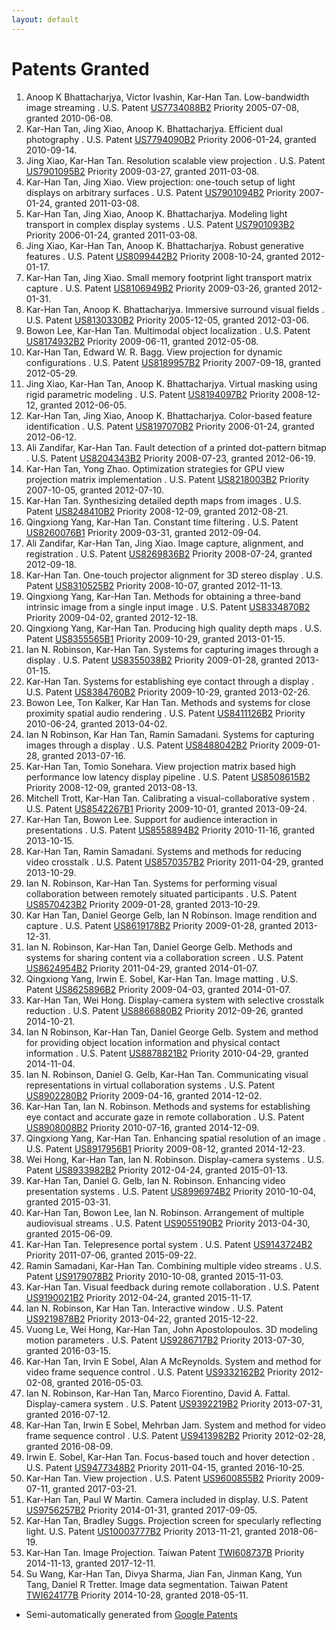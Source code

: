 ```yaml
---
layout: default
---
```


# Patents Granted

1.  Anoop K Bhattacharjya, Victor Ivashin, Kar-Han Tan. Low-bandwidth image streaming . U.S. Patent [US7734088B2](https://patents.google.com/patent/US7734088B2/en) Priority 2005-07-08, granted 2010-06-08.
1.  Kar-Han Tan, Jing Xiao, Anoop K. Bhattacharjya. Efficient dual photography . U.S. Patent [US7794090B2](https://patents.google.com/patent/US7794090B2/en) Priority 2006-01-24, granted 2010-09-14.
1.  Jing Xiao, Kar-Han Tan. Resolution scalable view projection . U.S. Patent [US7901095B2](https://patents.google.com/patent/US7901095B2/en) Priority 2009-03-27, granted 2011-03-08.
1.  Kar-Han Tan, Jing Xiao. View projection: one-touch setup of light displays on arbitrary surfaces . U.S. Patent [US7901094B2](https://patents.google.com/patent/US7901094B2/en) Priority 2007-01-24, granted 2011-03-08.
1.  Kar-Han Tan, Jing Xiao, Anoop K. Bhattacharjya. Modeling light transport in complex display systems . U.S. Patent [US7901093B2](https://patents.google.com/patent/US7901093B2/en) Priority 2006-01-24, granted 2011-03-08.
1.  Jing Xiao, Kar-Han Tan, Anoop K. Bhattacharjya. Robust generative features . U.S. Patent [US8099442B2](https://patents.google.com/patent/US8099442B2/en) Priority 2008-10-24, granted 2012-01-17.
1.  Kar-Han Tan, Jing Xiao. Small memory footprint light transport matrix capture . U.S. Patent [US8106949B2](https://patents.google.com/patent/US8106949B2/en) Priority 2009-03-26, granted 2012-01-31.
1.  Kar-Han Tan, Anoop K. Bhattacharjya. Immersive surround visual fields . U.S. Patent [US8130330B2](https://patents.google.com/patent/US8130330B2/en) Priority 2005-12-05, granted 2012-03-06.
1.  Bowon Lee, Kar-Han Tan. Multimodal object localization . U.S. Patent [US8174932B2](https://patents.google.com/patent/US8174932B2/en) Priority 2009-06-11, granted 2012-05-08.
1.  Kar-Han Tan, Edward W. R. Bagg. View projection for dynamic configurations . U.S. Patent [US8189957B2](https://patents.google.com/patent/US8189957B2/en) Priority 2007-09-18, granted 2012-05-29.
1.  Jing Xiao, Kar-Han Tan, Anoop K. Bhattacharjya. Virtual masking using rigid parametric modeling . U.S. Patent [US8194097B2](https://patents.google.com/patent/US8194097B2/en) Priority 2008-12-12, granted 2012-06-05.
1.  Kar-Han Tan, Jing Xiao, Anoop K. Bhattacharjya. Color-based feature identification . U.S. Patent [US8197070B2](https://patents.google.com/patent/US8197070B2/en) Priority 2006-01-24, granted 2012-06-12.
1.  Ali Zandifar, Kar-Han Tan. Fault detection of a printed dot-pattern bitmap . U.S. Patent [US8204343B2](https://patents.google.com/patent/US8204343B2/en) Priority 2008-07-23, granted 2012-06-19.
1.  Kar-Han Tan, Yong Zhao. Optimization strategies for GPU view projection matrix implementation . U.S. Patent [US8218003B2](https://patents.google.com/patent/US8218003B2/en) Priority 2007-10-05, granted 2012-07-10.
1.  Kar-Han Tan. Synthesizing detailed depth maps from images . U.S. Patent [US8248410B2](https://patents.google.com/patent/US8248410B2/en) Priority 2008-12-09, granted 2012-08-21.
1.  Qingxiong Yang, Kar-Han Tan. Constant time filtering . U.S. Patent [US8260076B1](https://patents.google.com/patent/US8260076B1/en) Priority 2009-03-31, granted 2012-09-04.
1.  Ali Zandifar, Kar-Han Tan, Jing Xiao. Image capture, alignment, and registration . U.S. Patent [US8269836B2](https://patents.google.com/patent/US8269836B2/en) Priority 2008-07-24, granted 2012-09-18.
1.  Kar-Han Tan. One-touch projector alignment for 3D stereo display . U.S. Patent [US8310525B2](https://patents.google.com/patent/US8310525B2/en) Priority 2008-10-07, granted 2012-11-13.
1.  Qingxiong Yang, Kar-Han Tan. Methods for obtaining a three-band intrinsic image from a single input image . U.S. Patent [US8334870B2](https://patents.google.com/patent/US8334870B2/en) Priority 2009-04-02, granted 2012-12-18.
1.  Qingxiong Yang, Kar-Han Tan. Producing high quality depth maps . U.S. Patent [US8355565B1](https://patents.google.com/patent/US8355565B1/en) Priority 2009-10-29, granted 2013-01-15.
1.  Ian N. Robinson, Kar-Han Tan. Systems for capturing images through a display . U.S. Patent [US8355038B2](https://patents.google.com/patent/US8355038B2/en) Priority 2009-01-28, granted 2013-01-15.
1.  Kar-Han Tan. Systems for establishing eye contact through a display . U.S. Patent [US8384760B2](https://patents.google.com/patent/US8384760B2/en) Priority 2009-10-29, granted 2013-02-26.
1.  Bowon Lee, Ton Kalker, Kar Han Tan. Methods and systems for close proximity spatial audio rendering . U.S. Patent [US8411126B2](https://patents.google.com/patent/US8411126B2/en) Priority 2010-06-24, granted 2013-04-02.
1.  Ian N Robinson, Kar Han Tan, Ramin Samadani. Systems for capturing images through a display . U.S. Patent [US8488042B2](https://patents.google.com/patent/US8488042B2/en) Priority 2009-01-28, granted 2013-07-16.
1.  Kar-Han Tan, Tomio Sonehara. View projection matrix based high performance low latency display pipeline . U.S. Patent [US8508615B2](https://patents.google.com/patent/US8508615B2/en) Priority 2008-12-09, granted 2013-08-13.
1.  Mitchell Trott, Kar-Han Tan. Calibrating a visual-collaborative system . U.S. Patent [US8542267B1](https://patents.google.com/patent/US8542267B1/en) Priority 2009-10-01, granted 2013-09-24.
1.  Kar-Han Tan, Bowon Lee. Support for audience interaction in presentations . U.S. Patent [US8558894B2](https://patents.google.com/patent/US8558894B2/en) Priority 2010-11-16, granted 2013-10-15.
1.  Kar-Han Tan, Ramin Samadani. Systems and methods for reducing video crosstalk . U.S. Patent [US8570357B2](https://patents.google.com/patent/US8570357B2/en) Priority 2011-04-29, granted 2013-10-29.
1.  Ian N. Robinson, Kar-Han Tan. Systems for performing visual collaboration between remotely situated participants . U.S. Patent [US8570423B2](https://patents.google.com/patent/US8570423B2/en) Priority 2009-01-28, granted 2013-10-29.
1.  Kar Han Tan, Daniel George Gelb, Ian N Robinson. Image rendition and capture . U.S. Patent [US8619178B2](https://patents.google.com/patent/US8619178B2/en) Priority 2009-01-28, granted 2013-12-31.
1.  Ian N. Robinson, Kar-Han Tan, Daniel George Gelb. Methods and systems for sharing content via a collaboration screen . U.S. Patent [US8624954B2](https://patents.google.com/patent/US8624954B2/en) Priority 2011-04-29, granted 2014-01-07.
1.  Qingxiong Yang, Irwin E. Sobel, Kar-Han Tan. Image matting . U.S. Patent [US8625896B2](https://patents.google.com/patent/US8625896B2/en) Priority 2009-04-03, granted 2014-01-07.
1.  Kar-Han Tan, Wei Hong. Display-camera system with selective crosstalk reduction . U.S. Patent [US8866880B2](https://patents.google.com/patent/US8866880B2/en) Priority 2012-09-26, granted 2014-10-21.
1.  Ian N Robinson, Kar-Han Tan, Daniel George Gelb. System and method for providing object location information and physical contact information . U.S. Patent [US8878821B2](https://patents.google.com/patent/US8878821B2/en) Priority 2010-04-29, granted 2014-11-04.
1.  Ian N. Robinson, Daniel G. Gelb, Kar-Han Tan. Communicating visual representations in virtual collaboration systems . U.S. Patent [US8902280B2](https://patents.google.com/patent/US8902280B2/en) Priority 2009-04-16, granted 2014-12-02.
1.  Kar-Han Tan, Ian N. Robinson. Methods and systems for establishing eye contact and accurate gaze in remote collaboration . U.S. Patent [US8908008B2](https://patents.google.com/patent/US8908008B2/en) Priority 2010-07-16, granted 2014-12-09.
1.  Qingxiong Yang, Kar-Han Tan. Enhancing spatial resolution of an image . U.S. Patent [US8917956B1](https://patents.google.com/patent/US8917956B1/en) Priority 2009-08-12, granted 2014-12-23.
1.  Wei Hong, Kar-Han Tan, Ian N. Robinson. Display-camera systems . U.S. Patent [US8933982B2](https://patents.google.com/patent/US8933982B2/en) Priority 2012-04-24, granted 2015-01-13.
1.  Kar-Han Tan, Daniel G. Gelb, Ian N. Robinson. Enhancing video presentation systems . U.S. Patent [US8996974B2](https://patents.google.com/patent/US8996974B2/en) Priority 2010-10-04, granted 2015-03-31.
1.  Kar-Han Tan, Bowon Lee, Ian N. Robinson. Arrangement of multiple audiovisual streams . U.S. Patent [US9055190B2](https://patents.google.com/patent/US9055190B2/en) Priority 2013-04-30, granted 2015-06-09.
1.  Kar-Han Tan. Telepresence portal system . U.S. Patent [US9143724B2](https://patents.google.com/patent/US9143724B2/en) Priority 2011-07-06, granted 2015-09-22.
1.  Ramin Samadani, Kar-Han Tan. Combining multiple video streams . U.S. Patent [US9179078B2](https://patents.google.com/patent/US9179078B2/en) Priority 2010-10-08, granted 2015-11-03.
1.  Kar-Han Tan. Visual feedback during remote collaboration . U.S. Patent [US9190021B2](https://patents.google.com/patent/US9190021B2/en) Priority 2012-04-24, granted 2015-11-17.
1.  Ian N. Robinson, Kar Han Tan. Interactive window . U.S. Patent [US9219878B2](https://patents.google.com/patent/US9219878B2/en) Priority 2013-04-22, granted 2015-12-22.
1.  Vuong Le, Wei Hong, Kar-Han Tan, John Apostolopoulos. 3D modeling motion parameters . U.S. Patent [US9286717B2](https://patents.google.com/patent/US9286717B2/en) Priority 2013-07-30, granted 2016-03-15.
1.  Kar-Han Tan, Irvin E Sobel, Alan A McReynolds. System and method for video frame sequence control . U.S. Patent [US9332162B2](https://patents.google.com/patent/US9332162B2/en) Priority 2012-02-08, granted 2016-05-03.
1.  Ian N. Robinson, Kar-Han Tan, Marco Fiorentino, David A. Fattal. Display-camera system . U.S. Patent [US9392219B2](https://patents.google.com/patent/US9392219B2/en) Priority 2013-07-31, granted 2016-07-12.
1.  Kar-Han Tan, Irwin E Sobel, Mehrban Jam. System and method for video frame sequence control . U.S. Patent [US9413982B2](https://patents.google.com/patent/US9413982B2/en) Priority 2012-02-28, granted 2016-08-09.
1.  Irwin E. Sobel, Kar-Han Tan. Focus-based touch and hover detection . U.S. Patent [US9477348B2](https://patents.google.com/patent/US9477348B2/en) Priority 2011-04-15, granted 2016-10-25.
1.  Kar-Han Tan. View projection . U.S. Patent [US9600855B2](https://patents.google.com/patent/US9600855B2/en) Priority 2009-07-11, granted 2017-03-21.
1.	Kar-Han Tan, Paul W Martin. Camera included in display. U.S. Patent [US9756257B2](https://patents.google.com/patent/US9756257B2/en?inventor=kar-han+tan,Kar+Han+Tan&status=GRANT&num=100&sort=new) Priority 2014-01-31, granted 2017-09-05. 
1.	Kar-Han Tan, Bradley Suggs. Projection screen for specularly reflecting light. U.S. Patent [US10003777B2](https://patents.google.com/patent/US10003777B2/en?inventor=kar-han+tan,Kar+Han+Tan&status=GRANT&num=100&sort=new) Priority 2013-11-21, granted 2018-06-19. 
1.  Kar-Han Tan. Image Projection. Taiwan Patent [TWI608737B](https://patents.google.com/patent/TWI608737B/en?inventor=kar-han+tan,Kar+Han+Tan&status=GRANT&num=100&sort=new) Priority 2014-11-13, granted 2017-12-11.
1.  Su Wang, Kar-Han Tan, Divya Sharma, Jian Fan, Jinman Kang, Yun Tang, Daniel R Tretter. Image data segmentation. Taiwan Patent [TWI624177B](https://patents.google.com/patent/TWI624177B/en?inventor=kar-han+tan,Kar+Han+Tan&status=GRANT&num=100&sort=new) Priority 2014-10-28, granted 2018-05-11.

* Semi-automatically generated from [Google Patents](https://patents.google.com/?inventor=kar-han+tan,Kar+Han+Tan&status=GRANT&clustered=false&sort=new&num=100)
